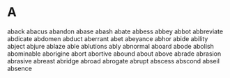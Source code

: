 ﻿<!--
 * @Description:
 * @Author: GanEhank
 * @Date: 2019-01-21 09:26:05
 * @LastEditors: GanEhank
 * @LastEditTime: 2019-09-08 15:37:16
 -->

# A

aback
abacus
abandon
abase
abash
abate
abbess
abbey
abbot
abbreviate
abdicate
abdomen
abduct
aberrant
abet
abeyance
abhor
abide
ability
abject
abjure
ablaze
able
ablutions
ably
abnormal
aboard
abode
abolish
abominable
aborigine
abort
abortive
abound
about
above
abrade
abrasion
abrasive
abreast
abridge
abroad
abrogate
abrupt
abscess
abscond
abseil
absence
